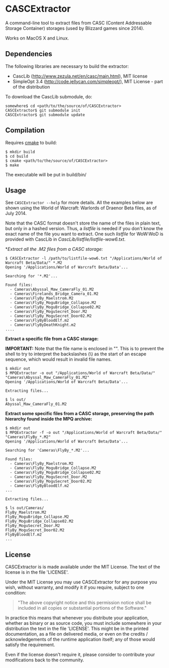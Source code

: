 # CASCExtractor

A command-line tool to extract files from CASC (Content Addressable Storage Container)
storages (used by Blizzard games since 2014).

Works on MacOS X and Linux.


## Dependencies

The following libraries are necessary to build the extractor:

* CascLib (http://www.zezula.net/en/casc/main.html), MIT license
* SimpleOpt 3.4 (http://code.jellycan.com/simpleopt/), MIT License - part of the
  distribution

To download the CascLib submodule, do:

    somewhere$ cd <path/to/the/source/of/CASCExtractor>
    CASCExtractor$ git submodule init
    CASCExtractor$ git submodule update


## Compilation

Requires <a href="http://www.cmake.org/">cmake</a> to build:

    $ mkdir build
    $ cd build
    $ cmake <path/to/the/source/of/CASCExtractor>
    $ make

The executable will be put in build/bin/


## Usage

See `CASCExtractor --help` for more details. All the examples below are shown using the
World of Warcraft: Warlords of Draenor Beta files, as of July 2014.

Note that the CASC format doesn't store the name of the files in plain text, but only in a
hashed version. Thus, a *listfile* is needed if you don't know the exact name of the file
you want to extract. One such *listfile* for WoW:WoD is provided with CascLib in
*CascLib/listfile/listfile-wow6.txt*.


**Extract all the *.M2 files from a CASC storage:**

    $ CASCExtractor -l /path/to/listfile-wow6.txt "/Applications/World of Warcraft Beta/Data/" *.M2
    Opening '/Applications/World of Warcraft Beta/Data'...

    Searching for '*.M2'...

    Found files:
      - Cameras\Abyssal_Maw_CameraFly_01.M2
      - Cameras\Firelands_Bridge_Camera_01.M2
      - Cameras\FlyBy_Maelstrom.M2
      - Cameras\FlyBy_MoguBridge_Collapse.M2
      - Cameras\FlyBy_MoguBridge_Collapse02.M2
      - Cameras\FlyBy_MoguSecret_Door.M2
      - Cameras\FlyBy_MoguSecret_Door02.M2
      - Cameras\FlyByBloodElf.m2
      - Cameras\FlyByDeathKnight.m2
    ....


**Extract a specific file from a CASC storage:**

**IMPORTANT:** Note that the file name is enclosed in "". This is to prevent the shell
to try to interpret the backslashes (\\) as the start of an escape sequence, which would
result in invalid file names.

    $ mkdir out
    $ MPQExtractor -o out "/Applications/World of Warcraft Beta/Data/" "Cameras\Abyssal_Maw_CameraFly_01.M2"
    Opening '/Applications/World of Warcraft Beta/Data'...

    Extracting files...

    $ ls out/
    Abyssal_Maw_CameraFly_01.M2


**Extract some specific files from a CASC storage, preserving the path hierarchy found
inside the MPQ archive:**

    $ mkdir out
    $ MPQExtractor -f -o out "/Applications/World of Warcraft Beta/Data/" "Cameras\FlyBy_*.M2"
    Opening '/Applications/World of Warcraft Beta/Data'...

    Searching for 'Cameras\FlyBy_*.M2'...

    Found files:
      - Cameras\FlyBy_Maelstrom.M2
      - Cameras\FlyBy_MoguBridge_Collapse.M2
      - Cameras\FlyBy_MoguBridge_Collapse02.M2
      - Cameras\FlyBy_MoguSecret_Door.M2
      - Cameras\FlyBy_MoguSecret_Door02.M2
      - Cameras\FlyByBloodElf.m2
    ...

    Extracting files...

    $ ls out/Cameras/
    FlyBy_Maelstrom.M2
    FlyBy_MoguBridge_Collapse.M2
    FlyBy_MoguBridge_Collapse02.M2
    FlyBy_MoguSecret_Door.M2
    FlyBy_MoguSecret_Door02.M2
    FlyByBloodElf.m2
    ...


## License

CASCExtractor is is made available under the MIT License. The text of the license is in
the file 'LICENSE'.

Under the MIT License you may use CASCExtractor for any purpose you wish, without warranty,
and modify it if you require, subject to one condition:

>   "The above copyright notice and this permission notice shall be included in
>   all copies or substantial portions of the Software."

In practice this means that whenever you distribute your application, whether as binary or
as source code, you must include somewhere in your distribution the text in the file
'LICENSE'. This might be in the printed documentation, as a file on delivered media, or
even on the credits / acknowledgements of the runtime application itself; any of those
would satisfy the requirement.

Even if the license doesn't require it, please consider to contribute your modifications
back to the community.
